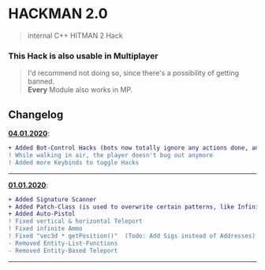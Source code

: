 # HACKMAN 2.0
> internal C++ HITMAN 2 Hack

### This Hack is also usable in Multiplayer
> I'd recommend not doing so, since there's a possibility of getting banned.  
> **Every** Module also works in MP.

## Changelog  
**[04.01.2020](https://github.com/CreepSore/Hitman2-Hack/tree/7f1f3fe6a4c086d8c6d9e043e226e3335f3393b5)**:  
```diff
+ Added Bot-Control Hacks (bots now totally ignore any actions done, and also won't get suspicious of the player)   
! While walking in air, the player doesn't bug out anymore 
! Added more Keybinds to toggle Hacks 
```

----

**[01.01.2020](https://github.com/CreepSore/Hitman2-Hack/tree/f6e9dac9c639adb1095ba2628749ea616aa6a538)**:  
```diff
+ Added Signature Scanner  
+ Added Patch-Class (is used to overwrite certain patterns, like Infinite Ammo)  
+ Added Auto-Pistol  
! Fixed vertical & horizontal Teleport  
! Fixed infinite Ammo  
! Fixed "vec3d * getPosition()"  (Todo: Add Sigs instead of Addresses)  
- Removed Entity-List-Functions  
- Removed Entity-Based Teleport  
```

----
